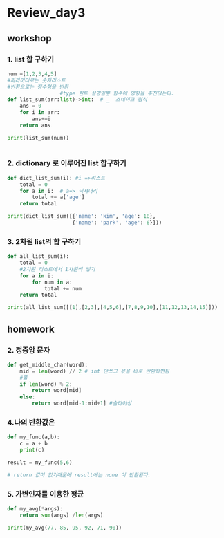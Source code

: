 # Review_day3

## workshop

### 1. list 합 구하기

```python
num =[1,2,3,4,5]
#파라미터로는 숫자리스트
#반환으로는 정수형을 반환
                 #type 힌트 설명일뿐 함수에 영향을 주진않는다.
def list_sum(arr:list)->int:  # _  스네이크 형식
    ans = 0
    for i in arr:
        ans+=i
    return ans

print(list_sum(num))
    
```



### 2. dictionary 로 이루어진 list 합구하기

```python
def dict_list_sum(i): #i =>리스트
    total = 0
    for a in i:  # a=> 딕셔너리
        total += a['age']
    return total

print(dict_list_sum([{'name': 'kim', 'age': 18},
                     {'name': 'park', 'age': 6}])) 
```



### 3. 2차원 list의 합 구하기

```py
def all_list_sum(i):
	total = 0
	#2차원 리스트에서 1차원씩 넣기
	for a in i:
		for num in a:
			total += num
	return total

print(all_list_sum([[1],[2,3],[4,5,6],[7,8,9,10],[11,12,13,14,15]]))
```



## homework

### 2. 정중앙 문자

```python
def get_middle_char(word):
    mid = len(word) // 2 # int 안쓰고 몫을 바로 반환하면됨
    #홀
    if len(word) % 2:
        return word[mid]
    else:
        return word[mid-1:mid+1] #슬라이싱
```



### 4.나의 반환값은

```python
def my_func(a,b):
    c = a + b
    print(c)

result = my_func(5,6)

# return 값이 없기때문에 result에는 none 이 반환된다.
```



### 5. 가변인자를 이용한 평균

```python
def my_avg(*args):
    return sum(args) /len(args)

print(my_avg(77, 85, 95, 92, 71, 90))
```

